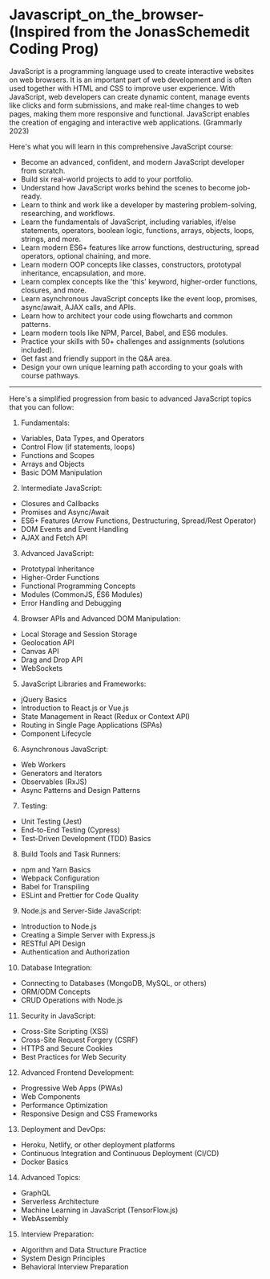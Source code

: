 # Javascript_on_the_browser-(Inspired from the JonasSchemedit Coding Prog)
JavaScript is a programming language used to create interactive websites on web browsers. It is an important part of web development and is often used together with HTML and CSS to improve user experience. With JavaScript, web developers can create dynamic content, manage events like clicks and form submissions, and make real-time changes to web pages, making them more responsive and functional. JavaScript enables the creation of engaging and interactive web applications. (Grammarly 2023)

Here's what you will learn in this comprehensive JavaScript course:

- Become an advanced, confident, and modern JavaScript developer from scratch.
- Build six real-world projects to add to your portfolio.
- Understand how JavaScript works behind the scenes to become job-ready.
- Learn to think and work like a developer by mastering problem-solving, researching, and workflows.
- Learn the fundamentals of JavaScript, including variables, if/else statements, operators, boolean logic, functions, arrays, objects, loops, strings, and more.
- Learn modern ES6+ features like arrow functions, destructuring, spread operators, optional chaining, and more.
- Learn modern OOP concepts like classes, constructors, prototypal inheritance, encapsulation, and more.
- Learn complex concepts like the 'this' keyword, higher-order functions, closures, and more.
- Learn asynchronous JavaScript concepts like the event loop, promises, async/await, AJAX calls, and APIs.
- Learn how to architect your code using flowcharts and common patterns.
- Learn modern tools like NPM, Parcel, Babel, and ES6 modules.
- Practice your skills with 50+ challenges and assignments (solutions included).
- Get fast and friendly support in the Q&A area.
- Design your own unique learning path according to your goals with course pathways.
_________________________________________________________________________________________________________________________

 Here's a simplified progression from basic to advanced JavaScript topics that you can follow:

1. Fundamentals:
- Variables, Data Types, and Operators
- Control Flow (if statements, loops)
- Functions and Scopes
- Arrays and Objects
- Basic DOM Manipulation

2. Intermediate JavaScript:
- Closures and Callbacks
- Promises and Async/Await
- ES6+ Features (Arrow Functions, Destructuring, Spread/Rest Operator)
- DOM Events and Event Handling
- AJAX and Fetch API

3. Advanced JavaScript:
- Prototypal Inheritance
- Higher-Order Functions
- Functional Programming Concepts
- Modules (CommonJS, ES6 Modules)
- Error Handling and Debugging

4. Browser APIs and Advanced DOM Manipulation:
- Local Storage and Session Storage
- Geolocation API
- Canvas API
- Drag and Drop API
- WebSockets

5. JavaScript Libraries and Frameworks:
- jQuery Basics
- Introduction to React.js or Vue.js
- State Management in React (Redux or Context API)
- Routing in Single Page Applications (SPAs)
- Component Lifecycle

6. Asynchronous JavaScript:
- Web Workers
- Generators and Iterators
- Observables (RxJS)
- Async Patterns and Design Patterns

7. Testing:
- Unit Testing (Jest)
- End-to-End Testing (Cypress)
- Test-Driven Development (TDD) Basics

8. Build Tools and Task Runners:
- npm and Yarn Basics
- Webpack Configuration
- Babel for Transpiling
- ESLint and Prettier for Code Quality

9. Node.js and Server-Side JavaScript:
- Introduction to Node.js
- Creating a Simple Server with Express.js
- RESTful API Design
- Authentication and Authorization

10. Database Integration:
- Connecting to Databases (MongoDB, MySQL, or others)
- ORM/ODM Concepts
- CRUD Operations with Node.js

11. Security in JavaScript:
- Cross-Site Scripting (XSS)
- Cross-Site Request Forgery (CSRF)
- HTTPS and Secure Cookies
- Best Practices for Web Security

12. Advanced Frontend Development:
- Progressive Web Apps (PWAs)
- Web Components
- Performance Optimization
- Responsive Design and CSS Frameworks

13. Deployment and DevOps:
- Heroku, Netlify, or other deployment platforms
- Continuous Integration and Continuous Deployment (CI/CD)
- Docker Basics

14. Advanced Topics:
- GraphQL
- Serverless Architecture
- Machine Learning in JavaScript (TensorFlow.js)
- WebAssembly

15. Interview Preparation:
- Algorithm and Data Structure Practice
- System Design Principles
- Behavioral Interview Preparation
